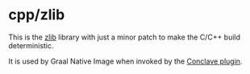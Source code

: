 # cpp/zlib
This is the [zlib](https://github.com/madler/zlib) library with just a minor patch to make the C/C++ build deterministic.

It is used by Graal Native Image when invoked by the
[Conclave plugin](../../plugin-enclave-gradle/src/main/kotlin/com/r3/conclave/plugin/enclave/gradle/GradleEnclavePlugin.kt).
